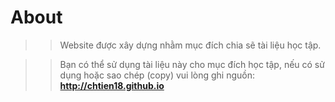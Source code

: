 # About

>> Website được xây dựng nhằm mục đích chia sẽ tài liệu học tập.

>> Bạn có thể sử dụng tài liệu này cho mục đích học tập, nếu có sử dụng hoặc sao chép (copy) vui lòng ghi nguồn: **http://chtien18.github.io**



